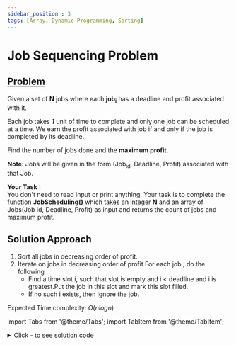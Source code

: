 ```yaml
---
sidebar_position : 3
tags: [Array, Dynamic Programming, Sorting]
---
```


# Job Sequencing Problem

## [Problem](https://practice.geeksforgeeks.org/problems/job-sequencing-problem-1587115620/1#)


<p></p><p><span>Given a set of <strong>N</strong> jobs where each <strong>job<sub>i</sub></strong>&nbsp;has a deadline and profit associated with it. </span></p>

<p><span>Each job takes <strong><em>1</em></strong> unit of time to complete and only one job can be scheduled at a time. We earn the profit associated with job if and only if the job is completed by its deadline. </span></p>

<p><span>Find the number of jobs done and the&nbsp;<strong>maximum profit</strong>.</span></p>

<p><strong><span>Note: </span></strong><span>J</span><span>obs will be given in the form (Job<sub>id</sub>, Deadline,&nbsp;Profit) associated with that Job.</span></p>

<p>
<span><strong>Your Task</strong> :<br/>
You don't need to read input or print anything. Your task is to complete the function <strong>JobScheduling()</strong> which takes an integer <strong>N</strong> and an array of Jobs(Job id, Deadline,&nbsp;Profit) as input and returns the count of jobs and maximum profit.</span></p>


## Solution Approach
1. Sort all jobs in decreasing order of profit. 
2. Iterate on jobs in decreasing order of profit.For each job , do the following :
   * Find a time slot i, such that slot is empty and i < deadline and i is greatest.Put the job in 
this slot and mark this slot filled. 
   * If no such i exists, then ignore the job. 


Expected Time complexity: $O(nlogn)$

import Tabs from '@theme/Tabs';
import TabItem from '@theme/TabItem';

<details><summary>Click - to see solution code</summary>

<Tabs>
<TabItem value="cpp" label="C++">

```cpp
class Solution {
   public:
    vector<int> JobScheduling(Job arr[], int n) {
        sort(arr, arr + n,
             [](auto& a, auto& b) { return (a.profit > b.profit); });
        int slot = 0;
        for (int i = 0; i < n; i++) {
            slot = max(arr[i].dead, slot);
        }
        int res = 0;
        int count = 0;
        vector<int> v(slot + 1, 0);
        for (int i = 0; i < n; i++) {
            int j = arr[i].dead;
            while (j >= 1 && v[j] != 0) {
                j--;
            }
            if (j >= 1 && v[j] == 0) {
                res += arr[i].profit;
                count++;
                v[j] = 1;
            }
        }
        return {count, res};
    }
};
```
</TabItem>
</Tabs>

</details>
